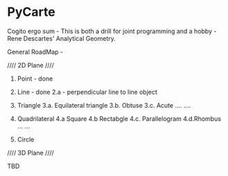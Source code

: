 # PyCarte
Cogito ergo sum - This is both a drill for joint programming and a hobby - Rene Descartes' Analytical Geometry.



General RoadMap - 

////
2D Plane
////
1. Point - done
2. Line - done 
2.a - perpendicular line to line object

3. Triangle
3.a. Equilateral triangle
3.b. Obtuse
3.c. Acute
....
....

4. Quadrilateral
4.a Square
4.b Rectabgle
4.c. Parallelogram
4.d.Rhombus
...
...
5. Circle


////
3D Plane
////

TBD
